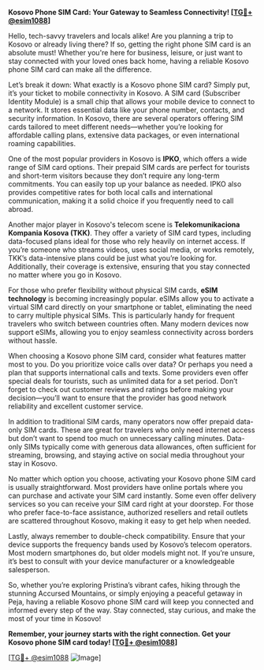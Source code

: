 **Kosovo Phone SIM Card: Your Gateway to Seamless Connectivity! [[TG💪+ @esim1088](https://t.me/s/esim1088)]**

Hello, tech-savvy travelers and locals alike! Are you planning a trip to Kosovo or already living there? If so, getting the right phone SIM card is an absolute must! Whether you're here for business, leisure, or just want to stay connected with your loved ones back home, having a reliable Kosovo phone SIM card can make all the difference.

Let’s break it down: What exactly is a Kosovo phone SIM card? Simply put, it’s your ticket to mobile connectivity in Kosovo. A SIM card (Subscriber Identity Module) is a small chip that allows your mobile device to connect to a network. It stores essential data like your phone number, contacts, and security information. In Kosovo, there are several operators offering SIM cards tailored to meet different needs—whether you’re looking for affordable calling plans, extensive data packages, or even international roaming capabilities.

One of the most popular providers in Kosovo is **IPKO**, which offers a wide range of SIM card options. Their prepaid SIM cards are perfect for tourists and short-term visitors because they don’t require any long-term commitments. You can easily top up your balance as needed. IPKO also provides competitive rates for both local calls and international communication, making it a solid choice if you frequently need to call abroad.

Another major player in Kosovo's telecom scene is **Telekomunikaciona Kompania Kosova (TKK)**. They offer a variety of SIM card types, including data-focused plans ideal for those who rely heavily on internet access. If you’re someone who streams videos, uses social media, or works remotely, TKK’s data-intensive plans could be just what you’re looking for. Additionally, their coverage is extensive, ensuring that you stay connected no matter where you go in Kosovo.

For those who prefer flexibility without physical SIM cards, **eSIM technology** is becoming increasingly popular. eSIMs allow you to activate a virtual SIM card directly on your smartphone or tablet, eliminating the need to carry multiple physical SIMs. This is particularly handy for frequent travelers who switch between countries often. Many modern devices now support eSIMs, allowing you to enjoy seamless connectivity across borders without hassle. 

When choosing a Kosovo phone SIM card, consider what features matter most to you. Do you prioritize voice calls over data? Or perhaps you need a plan that supports international calls and texts. Some providers even offer special deals for tourists, such as unlimited data for a set period. Don’t forget to check out customer reviews and ratings before making your decision—you’ll want to ensure that the provider has good network reliability and excellent customer service.

In addition to traditional SIM cards, many operators now offer prepaid data-only SIM cards. These are great for travelers who only need internet access but don’t want to spend too much on unnecessary calling minutes. Data-only SIMs typically come with generous data allowances, often sufficient for streaming, browsing, and staying active on social media throughout your stay in Kosovo.

No matter which option you choose, activating your Kosovo phone SIM card is usually straightforward. Most providers have online portals where you can purchase and activate your SIM card instantly. Some even offer delivery services so you can receive your SIM card right at your doorstep. For those who prefer face-to-face assistance, authorized resellers and retail outlets are scattered throughout Kosovo, making it easy to get help when needed.

Lastly, always remember to double-check compatibility. Ensure that your device supports the frequency bands used by Kosovo’s telecom operators. Most modern smartphones do, but older models might not. If you’re unsure, it’s best to consult with your device manufacturer or a knowledgeable salesperson.

So, whether you’re exploring Pristina’s vibrant cafes, hiking through the stunning Accursed Mountains, or simply enjoying a peaceful getaway in Peja, having a reliable Kosovo phone SIM card will keep you connected and informed every step of the way. Stay connected, stay curious, and make the most of your time in Kosovo!

**Remember, your journey starts with the right connection. Get your Kosovo phone SIM card today! [[TG💪+ @esim1088](https://t.me/s/esim1088)]**

[[TG💪+ @esim1088](https://t.me/s/esim1088) ![Image](https://i.postimg.cc/Y0z9fWf4/image.png)]